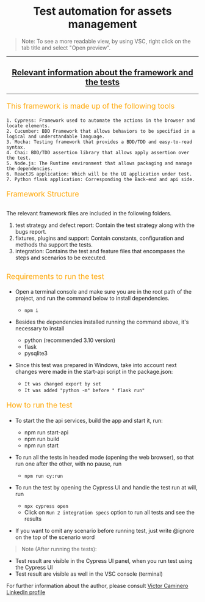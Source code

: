 <h1 align="center">
  Test automation for assets management
</h1>
 
> Note: To see a more readable view, by using VSC, right click on the tab title and select "Open preview".
<hr>

<div align="center">
  <h2><a href="https://github.com/vict01/Cypress_Cucumber_Assets-Mngt">
  Relevant information about the framework and the tests</a></h2> 
</div>
<hr />

<p align="left" style="font-size: 1.2rem; color: orange;">
  This framework is made up of the following tools
</p>

```
1. Cypress: Framework used to automate the actions in the browser and locate elements.
2. Cucumber: BDD Framework that allows behaviors to be specified in a logical and understandable language.
3. Mocha: Testing framework that provides a BDD/TDD and easy-to-read syntax.
4. Chai: BDD/TDD assertion library that allows apply assertion over the test.
5. Node.js: The Runtime environment that allows packaging and manage the dependencies.
6. ReactJS application: Which will be the UI application under test.
7. Python flask application: Corresponding the Back-end and api side.
```

<p align="left" style="font-size: 1.2rem; color: orange;"> Framework Structure </p>

##
The relevant framework files are included in the following folders.

1. test strategy and defect report: Contain the test strategy along with the bugs report.
2. fixtures, plugins and support: Contain constants, configuration and methods tha support the tests.
3. integration: Contains the test and feature files that encompases the steps and scenarios to be executed.
##

<p align="left" style="font-size: 1.2rem; color: orange;"> Requirements to run the test </p>

- Open a terminal console and make sure you are in the root path of the project, and run the command below to install dependencies.
  - `npm i`

- Besides the dependencies installed running the command above, it's necessary to install
  - python (recommended 3.10 version)
  - flask
  - pysqlite3

- Since this test was prepared in Windows, take into account next changes were made in the start-api script in the package.json:
  - `It was changed export by set`
  - `It was added "python -m" before " flask run"`

<p align="left" style="font-size: 1.2rem; color: orange;"> How to run the test </p>
 
- To start the the api services, build the app and start it, run:
  - npm run start-api
  - npm run build
  - npm run start

- To run all the tests in headed mode (opening the web browser), so that run one after the other, with no pause, run
  - `npm run cy:run`

- To run the test by opening the Cypress UI and handle the test run at will, run
  - `npx cypress open`
  - Click on `Run 2 integration specs` option to run all tests and see the results

- If you want to omit any scenario before running test, just write @ignore on the top of the scenario word

> Note (After running the tests):

- Test result are visible in the Cypress UI panel, when you run test using the Cypress UI
- Test result are visible as well in the VSC console (terminal)

For further information about the author, please consult
[Victor Caminero LinkedIn profile](https://www.linkedin.com/in/victor-caminero/)
